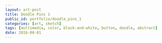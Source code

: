 ```yaml
---
layout: art-post
title: Doodle Pins 1
public_id: portfolio/doodle_pins_1
categories: [art, sketch]
tags: [multimedia, color, black-and-white, button, doodle, abstract]
date: 2016-08-01
---
```

